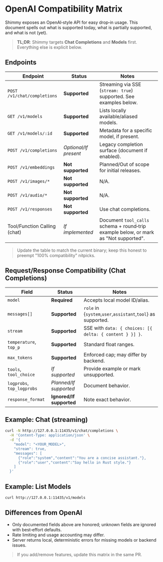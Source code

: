 # OpenAI Compatibility Matrix

Shimmy exposes an OpenAI‑style API for easy drop‑in usage. This document spells out what is supported today, what is partially supported, and what is not (yet).

> **TL;DR**: Shimmy targets **Chat Completions** and **Models** first. Everything else is explicit below.

## Endpoints

| Endpoint | Status | Notes |
|---|---|---|
| `POST /v1/chat/completions` | **Supported** | Streaming via SSE (`stream: true`) supported. See examples below. |
| `GET /v1/models` | **Supported** | Lists locally available/aliased models. |
| `GET /v1/models/:id` | **Supported** | Metadata for a specific model, if present. |
| `POST /v1/completions` | *Optional/If present* | Legacy completion surface (document if enabled). |
| `POST /v1/embeddings` | **Not supported** | Planned/Out of scope for initial releases. |
| `POST /v1/images/*` | **Not supported** | N/A. |
| `POST /v1/audio/*` | **Not supported** | N/A. |
| `POST /v1/responses` | **Not supported** | Use chat completions. |
| Tool/Function Calling (chat) | *If implemented* | Document `tool_calls` schema + round‑trip example below, or mark as "Not supported". |

> Update the table to match the current binary; keep this honest to preempt "100% compatibility" nitpicks.

## Request/Response Compatibility (Chat Completions)

| Field | Status | Notes |
|---|---|---|
| `model` | **Required** | Accepts local model ID/alias. |
| `messages[]` | **Supported** | `role` in {`system`,`user`,`assistant`,`tool`} as supported. |
| `stream` | **Supported** | SSE with `data: { choices: [{ delta: { content } }] }`. |
| `temperature`, `top_p` | **Supported** | Standard float ranges. |
| `max_tokens` | **Supported** | Enforced cap; may differ by backend. |
| `tools`, `tool_choice` | *If supported* | Provide example or mark unsupported. |
| `logprobs`, `top_logprobs` | *Planned/If supported* | Document behavior. |
| `response_format` | **Ignored/If supported** | Note exact behavior. |

## Example: Chat (streaming)

```bash
curl -N http://127.0.0.1:11435/v1/chat/completions \
  -H 'Content-Type: application/json' \
  -d '{
    "model": "<YOUR_MODEL>",
    "stream": true,
    "messages": [
      {"role":"system","content":"You are a concise assistant."},
      {"role":"user","content":"Say hello in Rust style."}
    ]
  }'
```

## Example: List Models

```bash
curl http://127.0.0.1:11435/v1/models
```

## Differences from OpenAI

* Only documented fields above are honored; unknown fields are ignored with best‑effort defaults.
* Rate limiting and usage accounting may differ.
* Server returns local, deterministic errors for missing models or backend issues.

> If you add/remove features, update this matrix in the same PR.